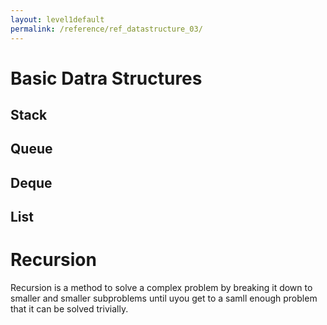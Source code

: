 ```yaml
---
layout: level1default 
permalink: /reference/ref_datastructure_03/
---
```


<h1>Basic Datra Structures</h1>


<h2>Stack</h2>

<h2>Queue</h2>

<h2>Deque</h2>

<h2>List</h2>


<h1>Recursion</h1>

<p>Recursion is a method to solve a complex problem by breaking it down to smaller and smaller subproblems until uyou get to a samll enough problem that it can be solved trivially.</p>


